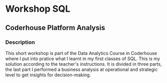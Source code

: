 # Workshop SQL

## Coderhouse Platform Analysis

### Description
This short workshop is part of the Data Analytics Course in Coderhouse where I put into pratice what I learnt in my first classes of SQL. This is my solution according to the teacher's instructions. It is divided in three parts, the last part I performed a business analysis at operational and strategic level to get insights for decision-making.
